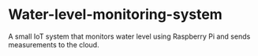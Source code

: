 # Water-level-monitoring-system
A small IoT system that monitors water level using Raspberry Pi and sends measurements to the cloud.
